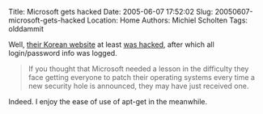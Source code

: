 Title: Microsoft gets hacked
Date: 2005-06-07 17:52:02
Slug: 20050607-microsoft-gets-hacked
Location: Home
Authors: Michiel Scholten
Tags: olddammit

<p>Well, <a href="http://www.securityfocus.com/elsewhere/41092">their Korean website</a> at least <a href="http://techdirt.com/articles/20050602/1923208_F.shtml">was hacked</a>, after which all login/password info was logged.</p>

<blockquote><p class="quote">If you thought that Microsoft needed a lesson in the difficulty they face getting everyone to patch their operating systems every time a new security hole is announced, they may have just received one.</p></blockquote>

<p>Indeed. I enjoy the ease of use of apt-get in the meanwhile.</p>